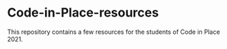 # Code-in-Place-resources
This repository contains a few resources for the students of Code in Place 2021.
